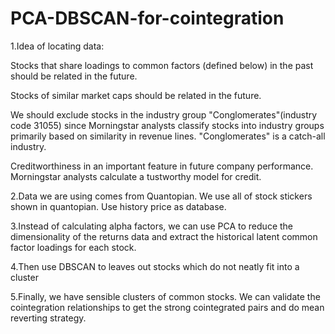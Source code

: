 # PCA-DBSCAN-for-cointegration

1.Idea of locating data:

Stocks that share loadings to common factors (defined below) in the past should be related in the future.

Stocks of similar market caps should be related in the future.

We should exclude stocks in the industry group "Conglomerates"(industry code 31055) since Morningstar analysts classify stocks into industry groups primarily based on similarity in revenue lines. 
"Conglomerates" is a catch-all industry. 

Creditworthiness in an important feature in future company performance. Morningstar analysts calculate a tustworthy model for credit.

2.Data we are using comes from Quantopian. We use all of stock stickers shown in quantopian. Use history price as database.


3.Instead of calculating alpha factors, we can use PCA to reduce the dimensionality of the returns data and extract the historical latent common factor loadings for each stock.

4.Then use DBSCAN to leaves out stocks which do not neatly fit into a cluster

5.Finally, we have sensible clusters of common stocks. We can validate the cointegration relationships to get the strong cointegrated pairs and do mean reverting strategy.
